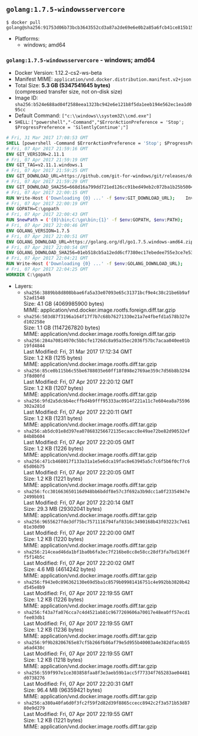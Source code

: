 ## `golang:1.7.5-windowsservercore`

```console
$ docker pull golang@sha256:91753d06b73bcb3643552cd3a87a2de69e6e0b2a85a6fcb41ce815b15ca0dbd0
```

-	Platforms:
	-	windows; amd64

### `golang:1.7.5-windowsservercore` - windows; amd64

-	Docker Version: 1.12.2-cs2-ws-beta
-	Manifest MIME: `application/vnd.docker.distribution.manifest.v2+json`
-	Total Size: **5.3 GB (5347541645 bytes)**  
	(compressed transfer size, not on-disk size)
-	Image ID: `sha256:b524e688ad04f2588eea1323bc942e6e121b8f5da1eeb194e562ec1ea1d095cc`
-	Default Command: `["c:\\windows\\system32\\cmd.exe"]`
-	`SHELL`: `["powershell","-Command","$ErrorActionPreference = 'Stop'; $ProgressPreference = 'SilentlyContinue';"]`

```dockerfile
# Fri, 31 Mar 2017 17:08:53 GMT
SHELL [powershell -Command $ErrorActionPreference = 'Stop'; $ProgressPreference = 'SilentlyContinue';]
# Fri, 07 Apr 2017 21:59:16 GMT
ENV GIT_VERSION=2.11.1
# Fri, 07 Apr 2017 21:59:19 GMT
ENV GIT_TAG=v2.11.1.windows.1
# Fri, 07 Apr 2017 21:59:25 GMT
ENV GIT_DOWNLOAD_URL=https://github.com/git-for-windows/git/releases/download/v2.11.1.windows.1/MinGit-2.11.1-64-bit.zip
# Fri, 07 Apr 2017 21:59:29 GMT
ENV GIT_DOWNLOAD_SHA256=668d16a799dd721ed126cc91bed49eb2c072ba1b25b50048280a4e2c5ed56e59
# Fri, 07 Apr 2017 22:00:15 GMT
RUN Write-Host ('Downloading {0} ...' -f $env:GIT_DOWNLOAD_URL); 	Invoke-WebRequest -Uri $env:GIT_DOWNLOAD_URL -OutFile 'git.zip'; 		Write-Host ('Verifying sha256 ({0}) ...' -f $env:GIT_DOWNLOAD_SHA256); 	if ((Get-FileHash git.zip -Algorithm sha256).Hash -ne $env:GIT_DOWNLOAD_SHA256) { 		Write-Host 'FAILED!'; 		exit 1; 	}; 		Write-Host 'Expanding ...'; 	Expand-Archive -Path git.zip -DestinationPath C:\git\.; 		Write-Host 'Removing ...'; 	Remove-Item git.zip -Force; 		Write-Host 'Updating PATH ...'; 	$env:PATH = 'C:\git\cmd;C:\git\mingw64\bin;C:\git\usr\bin;' + $env:PATH; 	[Environment]::SetEnvironmentVariable('PATH', $env:PATH, [EnvironmentVariableTarget]::Machine); 		Write-Host 'Verifying install ...'; 	Write-Host '  git --version'; git --version; 		Write-Host 'Complete.';
# Fri, 07 Apr 2017 22:00:19 GMT
ENV GOPATH=C:\gopath
# Fri, 07 Apr 2017 22:00:43 GMT
RUN $newPath = ('{0}\bin;C:\go\bin;{1}' -f $env:GOPATH, $env:PATH); 	Write-Host ('Updating PATH: {0}' -f $newPath); 	[Environment]::SetEnvironmentVariable('PATH', $newPath, [EnvironmentVariableTarget]::Machine);
# Fri, 07 Apr 2017 22:00:46 GMT
ENV GOLANG_VERSION=1.7.5
# Fri, 07 Apr 2017 22:00:51 GMT
ENV GOLANG_DOWNLOAD_URL=https://golang.org/dl/go1.7.5.windows-amd64.zip
# Fri, 07 Apr 2017 22:00:54 GMT
ENV GOLANG_DOWNLOAD_SHA256=01eb518cb5a12edd6cf7380ec17ebedee755e3ce7e5362febeebb9e70e45fcaa
# Fri, 07 Apr 2017 22:04:21 GMT
RUN Write-Host ('Downloading {0} ...' -f $env:GOLANG_DOWNLOAD_URL); 	Invoke-WebRequest -Uri $env:GOLANG_DOWNLOAD_URL -OutFile 'go.zip'; 		Write-Host ('Verifying sha256 ({0}) ...' -f $env:GOLANG_DOWNLOAD_SHA256); 	if ((Get-FileHash go.zip -Algorithm sha256).Hash -ne $env:GOLANG_DOWNLOAD_SHA256) { 		Write-Host 'FAILED!'; 		exit 1; 	}; 		Write-Host 'Expanding ...'; 	Expand-Archive go.zip -DestinationPath C:\; 		Write-Host 'Verifying install ("go version") ...'; 	go version; 		Write-Host 'Removing ...'; 	Remove-Item go.zip -Force; 		Write-Host 'Complete.';
# Fri, 07 Apr 2017 22:04:25 GMT
WORKDIR C:\gopath
```

-	Layers:
	-	`sha256:3889bb8d808bbae6fa5a33e07093e65c31371bcf9e4c38c21be6b9af52ad1548`  
		Size: 4.1 GB (4069985900 bytes)  
		MIME: application/vnd.docker.image.rootfs.foreign.diff.tar.gzip
	-	`sha256:503d87f3196a164f17f7b7c68b76271330e21a7e4fbefd1a578b327ed102258e`  
		Size: 1.1 GB (1147267820 bytes)  
		MIME: application/vnd.docker.image.rootfs.foreign.diff.tar.gzip
	-	`sha256:284a70814970c5bbcfe1726dc8a95a35ec2036f57bc7acaa040ee01b19fd4844`  
		Last Modified: Fri, 31 Mar 2017 17:12:34 GMT  
		Size: 1.2 KB (1215 bytes)  
		MIME: application/vnd.docker.image.rootfs.diff.tar.gzip
	-	`sha256:85ce0b115b6c55be6788035e60ff18f898e2769ae359c7d56b8b32943f8d00fd`  
		Last Modified: Fri, 07 Apr 2017 22:20:12 GMT  
		Size: 1.2 KB (1207 bytes)  
		MIME: application/vnd.docker.image.rootfs.diff.tar.gzip
	-	`sha256:9fd2a5dcbb4ecffbd4b9fff95333ac0914f221a11c7e604ea8a75596302a281d`  
		Last Modified: Fri, 07 Apr 2017 22:20:11 GMT  
		Size: 1.2 KB (1231 bytes)  
		MIME: application/vnd.docker.image.rootfs.diff.tar.gzip
	-	`sha256:ab5dc01e8d397ea078683256672135ecaacc8e49ae72be82d90532ef84b8b604`  
		Last Modified: Fri, 07 Apr 2017 22:20:05 GMT  
		Size: 1.2 KB (1226 bytes)  
		MIME: application/vnd.docker.image.rootfs.diff.tar.gzip
	-	`sha256:471cb468017f133a31a1e5e6dca19fac8e63945a5c7c6f5b6f0cf7c665d06b75`  
		Last Modified: Fri, 07 Apr 2017 22:20:05 GMT  
		Size: 1.2 KB (1221 bytes)  
		MIME: application/vnd.docker.image.rootfs.diff.tar.gzip
	-	`sha256:fcc301663650116d948bb6bddf8e57c3f692a3b9dcc1a0f23354947e2499bb91`  
		Last Modified: Fri, 07 Apr 2017 22:20:14 GMT  
		Size: 29.3 MB (29302041 bytes)  
		MIME: application/vnd.docker.image.rootfs.diff.tar.gzip
	-	`sha256:9655627fde3df75bc7571116794faf8316c3490168b43f03223c7e6101e30d90`  
		Last Modified: Fri, 07 Apr 2017 22:20:00 GMT  
		Size: 1.2 KB (1220 bytes)  
		MIME: application/vnd.docker.image.rootfs.diff.tar.gzip
	-	`sha256:214cead46da1bf1ba0b6fa3ec7f216be8cc8e58cc28df3fa7bd136fff5f14b5c`  
		Last Modified: Fri, 07 Apr 2017 22:20:02 GMT  
		Size: 4.6 MB (4614242 bytes)  
		MIME: application/vnd.docker.image.rootfs.diff.tar.gzip
	-	`sha256:f943e0c896362130e69d5ba1c8579b09981416751c4e992bb3820b42d545e8b9`  
		Last Modified: Fri, 07 Apr 2017 22:19:55 GMT  
		Size: 1.2 KB (1226 bytes)  
		MIME: application/vnd.docker.image.rootfs.diff.tar.gzip
	-	`sha256:f43a7fa076cca7c4d4521ab81c9677269606a70017e48ea0ff57ecd1fee03db1`  
		Last Modified: Fri, 07 Apr 2017 22:19:55 GMT  
		Size: 1.2 KB (1236 bytes)  
		MIME: application/vnd.docker.image.rootfs.diff.tar.gzip
	-	`sha256:9f9b28206765e87cf5b266fb86af79e5d955b40003a4e382dfac4b55a6ad438c`  
		Last Modified: Fri, 07 Apr 2017 22:19:55 GMT  
		Size: 1.2 KB (1218 bytes)  
		MIME: application/vnd.docker.image.rootfs.diff.tar.gzip
	-	`sha256:559f997e1ce303858faa8f3e3aeb59b1acc5f77334f765283ae04481d0738276`  
		Last Modified: Fri, 07 Apr 2017 22:20:31 GMT  
		Size: 96.4 MB (96359421 bytes)  
		MIME: application/vnd.docker.image.rootfs.diff.tar.gzip
	-	`sha256:a380a40fa6d0f3fc2f59f2d82d39f8865ccecc8942c2f3a571b53d8780e9d279`  
		Last Modified: Fri, 07 Apr 2017 22:19:55 GMT  
		Size: 1.2 KB (1221 bytes)  
		MIME: application/vnd.docker.image.rootfs.diff.tar.gzip

